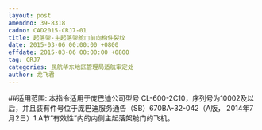 ```yaml
---
layout: post
amendno: 39-8318
cadno: CAD2015-CRJ7-01
title: 起落架-主起落架舱门前向构件裂纹
date: 2015-03-06 00:00:00 +0800
effdate: 2015-03-06 00:00:00 +0800
tag: CRJ7
categories: 民航华东地区管理局适航审定处
author: 龙飞君
---
```


##适用范围:
本指令适用于庞巴迪公司型号 CL-600-2C10，序列号为10002及以后，并且装有件号位于庞巴迪服务通告（SB）670BA-32-042（A版， 2014年7月2日）1.A节“有效性”内的内侧主起落架舱门的飞机。

